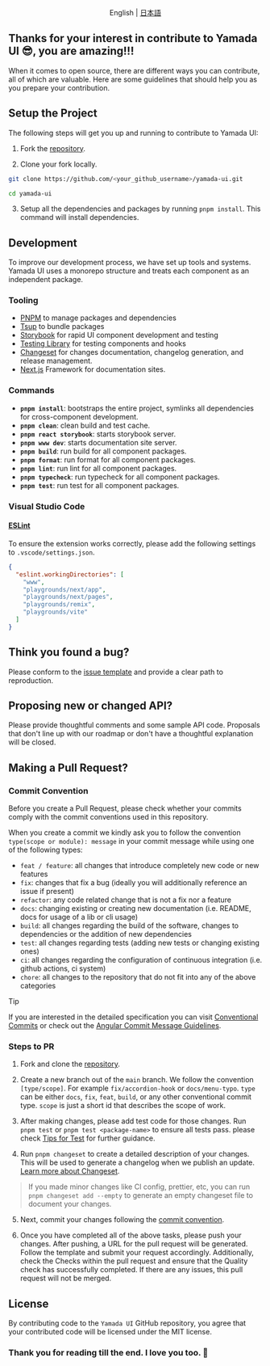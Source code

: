 <p align='center'>
  English | <a href='./CONTRIBUTING.ja.md'>日本語</a>
</p>

## Thanks for your interest in contribute to Yamada UI 😎, you are amazing!!!

When it comes to open source, there are different ways you can contribute, all of which are valuable. Here are some guidelines that should help you as you prepare your contribution.

## Setup the Project

The following steps will get you up and running to contribute to Yamada UI:

1. Fork the [repository](https://github.com/yamada-ui/yamada-ui).

2. Clone your fork locally.

```sh
git clone https://github.com/<your_github_username>/yamada-ui.git

cd yamada-ui
```

3. Setup all the dependencies and packages by running `pnpm install`. This command will install dependencies.

## Development

To improve our development process, we have set up tools and systems. Yamada UI uses a monorepo structure and treats each component as an independent package.

### Tooling

- [PNPM](https://pnpm.io/) to manage packages and dependencies
- [Tsup](https://tsup.egoist.dev/) to bundle packages
- [Storybook](https://storybook.js.org/) for rapid UI component development and
  testing
- [Testing Library](https://testing-library.com/) for testing components and
  hooks
- [Changeset](https://github.com/atlassian/changesets) for changes
  documentation, changelog generation, and release management.
- [Next.js](https://nextjs.org/) Framework for documentation sites.

### Commands

- **`pnpm install`**: bootstraps the entire project, symlinks all dependencies for cross-component development.
- **`pnpm clean`**: clean build and test cache.
- **`pnpm react storybook`**: starts storybook server.
- **`pnpm www dev`**: starts documentation site server.
- **`pnpm build`**: run build for all component packages.
- **`pnpm format`**: run format for all component packages.
- **`pnpm lint`**: run lint for all component packages.
- **`pnpm typecheck`**: run typecheck for all component packages.
- **`pnpm test`**: run test for all component packages.

### Visual Studio Code

#### [ESLint](https://marketplace.visualstudio.com/items?itemName=dbaeumer.vscode-eslint)

To ensure the extension works correctly, please add the following settings to `.vscode/settings.json`.

```json
{
  "eslint.workingDirectories": [
    "www",
    "playgrounds/next/app",
    "playgrounds/next/pages",
    "playgrounds/remix",
    "playgrounds/vite"
  ]
}
```

## Think you found a bug?

Please conform to the [issue template](https://github.com/yamada-ui/yamada-ui/issues/new/choose) and provide a clear path to reproduction.

## Proposing new or changed API?

Please provide thoughtful comments and some sample API code. Proposals that
don't line up with our roadmap or don't have a thoughtful explanation will be
closed.

## Making a Pull Request?

### Commit Convention

Before you create a Pull Request, please check whether your commits comply with
the commit conventions used in this repository.

When you create a commit we kindly ask you to follow the convention
`type(scope or module): message` in your commit message while using one of
the following types:

- `feat / feature`: all changes that introduce completely new code or new features
- `fix`: changes that fix a bug (ideally you will additionally reference an issue if present)
- `refactor`: any code related change that is not a fix nor a feature
- `docs`: changing existing or creating new documentation (i.e. README, docs for usage of a lib or cli usage)
- `build`: all changes regarding the build of the software, changes to dependencies or the addition of new dependencies
- `test`: all changes regarding tests (adding new tests or changing existing ones)
- `ci`: all changes regarding the configuration of continuous integration (i.e. github actions, ci system)
- `chore`: all changes to the repository that do not fit into any of the above categories

> [!TIP]
>
> If you are interested in the detailed specification you can visit [Conventional Commits](https://www.conventionalcommits.org) or check out the [Angular Commit Message Guidelines](https://github.com/angular/angular/blob/22b96b9/CONTRIBUTING.md#-commit-message-guidelines).

### Steps to PR

1. Fork and clone the [repository](https://github.com/yamada-ui/yamada-ui).

2. Create a new branch out of the `main` branch. We follow the convention
   `[type/scope]`. For example `fix/accordion-hook` or `docs/menu-typo`. `type`
   can be either `docs`, `fix`, `feat`, `build`, or any other conventional
   commit type. `scope` is just a short id that describes the scope of work.

3. After making changes, please add test code for those changes. Run `pnpm test` or `pnpm test <package-name>` to ensure all tests pass. please check [Tips for Test](https://github.com/yamada-ui/yamada-ui/wiki/Tips-for-Test) for further guidance.

4. Run `pnpm changeset` to create a detailed description of your changes. This
   will be used to generate a changelog when we publish an update.
   [Learn more about Changeset](https://github.com/atlassian/changesets/tree/master/packages/cli).

> If you made minor changes like CI config, prettier, etc, you can run
> `pnpm changeset add --empty` to generate an empty changeset file to document
> your changes.

5. Next, commit your changes following the [commit convention](#commit-convention).

6. Once you have completed all of the above tasks, please push your changes.
   After pushing, a URL for the pull request will be generated. Follow the template and submit your request accordingly.
   Additionally, check the Checks within the pull request and ensure that the Quality check has successfully completed.
   If there are any issues, this pull request will not be merged.

## License

By contributing code to the `Yamada UI` GitHub repository, you agree that your contributed code will be licensed under the MIT license.

### Thank you for reading till the end. I love you too. 💖
